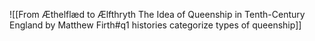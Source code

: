 ![[From Æthelflæd to Ælfthryth The Idea of Queenship in Tenth-Century England by Matthew Firth#q1 histories categorize types of queenship]]

